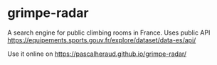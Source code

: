 # grimpe-radar
A search engine for public climbing rooms in France. Uses public API https://equipements.sports.gouv.fr/explore/dataset/data-es/api/

Use it online on https://pascalheraud.github.io/grimpe-radar/